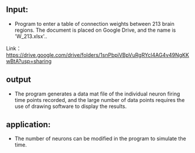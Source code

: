 ## Input:

* Program to enter a table of connection weights between 213 brain regions. The document is placed on Google Drive, and the name is 'W_213.xlsx'..

Link：https://drive.google.com/drive/folders/1snPbpiVBpVuRgRYcl4AG4v49NgKKwBtA?usp=sharing


## output

* The program generates a data mat file of the individual neuron firing time points recorded, and the large number of data points requires the use of drawing software to display the results.

## application:

* The number of neurons can be modified in the program to simulate the time.
